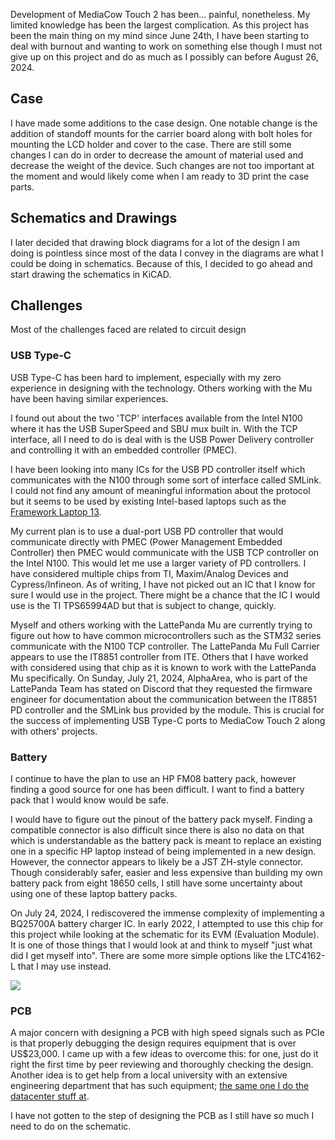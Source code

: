 Development of MediaCow Touch 2 has been... painful, nonetheless. My limited knowledge has been the largest complication. As this project has been the main thing on my mind since June 24th, I have been starting to deal with burnout and wanting to work on something else though I must not give up on this project and do as much as I possibly can before August 26, 2024. 

## Case
I have made some additions to the case design. One notable change is the addition of standoff mounts for the carrier board along with bolt holes for mounting the LCD holder and cover to the case. There are still some changes I can do in order to decrease the amount of material used and decrease the weight of the device. Such changes are not too important at the moment and would likely come when I am ready to 3D print the case parts.

## Schematics and Drawings
I later decided that drawing block diagrams for a lot of the design I am doing is pointless since most of the data I convey in the diagrams are what I could be doing in schematics. Because of this, I decided to go ahead and start drawing the schematics in KiCAD. 

## Challenges
Most of the challenges faced are related to circuit design

### USB Type-C
USB Type-C has been hard to implement, especially with my zero experience in designing with the technology. Others working with the Mu have been having similar experiences.

I found out about the two 'TCP' interfaces available from the Intel N100 where it has the USB SuperSpeed and SBU mux built in. With the TCP interface, all I need to do is deal with is the USB Power Delivery controller and controlling it with an embedded controller (PMEC). 

I have been looking into many ICs for the USB PD controller itself which communicates with the N100 through some sort of interface called SMLink. I could not find any amount of meaningful information about the protocol but it seems to be used by existing Intel-based laptops such as the [Framework Laptop 13](https://github.com/FrameworkComputer/Framework-Laptop-13/blob/main/Mainboard/Mainboard_Interfaces_Schematic_12th_Gen.pdf). 

My current plan is to use a dual-port USB PD controller that would communicate directly with PMEC (Power Management Embedded Controller) then PMEC would communicate with the USB TCP controller on the Intel N100. This would let me use a larger variety of PD controllers. I have considered multiple chips from TI, Maxim/Analog Devices and Cypress/Infineon. As of writing, I have not picked out an IC that I know for sure I would use in the project. There might be a chance that the IC I would use is the TI TPS65994AD but that is subject to change, quickly.

Myself and others working with the LattePanda Mu are currently trying to figure out how to have common microcontrollers such as the STM32 series communicate with the N100 TCP controller. The LattePanda Mu Full Carrier appears to use the IT8851 controller from ITE. Others that I have worked with considered using that chip as it is known to work with the LattePanda Mu specifically. On Sunday, July 21, 2024, AlphaArea, who is part of the LattePanda Team has stated on Discord that they requested the firmware engineer for documentation about the communication between the IT8851 PD controller and the SMLink bus provided by the module. This is crucial for the success of implementing USB Type-C ports to MediaCow Touch 2 along with others' projects.

### Battery
I continue to have the plan to use an HP FM08 battery pack, however finding a good source for one has been difficult. I want to find a battery pack that I would know would be safe. 

I would have to figure out the pinout of the battery pack myself. Finding a compatible connector is also difficult since there is also no data on that which is understandable as the battery pack is meant to replace an existing one in a specific HP laptop instead of being implemented in a new design. However, the connector appears to likely be a JST ZH-style connector. Though considerably safer, easier and less expensive than building my own battery pack from eight 18650 cells, I still have some uncertainty about using one of these laptop battery packs.

On July 24, 2024, I rediscovered the immense complexity of implementing a BQ25700A battery charger IC. In early 2022, I attempted to use this chip for this project while looking at the schematic for its EVM (Evaluation Module). It is one of those things that I would look at and think to myself "just what did I get myself into". There are some more simple options like the LTC4162-L that I may use instead.


<img src="/static/pages/blog/mct2_p2/bq25700a_evm.webp">


### PCB
A major concern with designing a PCB with high speed signals such as PCIe is that properly debugging the design requires equipment that is over US$23,000. I came up with a few ideas to overcome this: for one, just do it right the first time by peer reviewing and thoroughly checking the design. Another idea is to get help from a local university with an extensive engineering department that has such equipment; [the same one I do the datacenter stuff at](/wk08_2024/).

I have not gotten to the step of designing the PCB as I still have so much I need to do on the schematic.